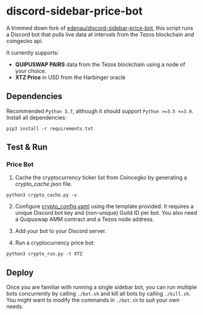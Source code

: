 # discord-sidebar-price-bot
A trimmed down fork of [edenau/discord-sidebar-price-bot](https://github.com/edenau/discord-sidebar-price-bot), 
this script runs a Discord bot that pulls live data at intervals from the Tezos blockchain and coingecko api.

It currently supports:

- **QUIPUSWAP PAIRS** data from the Tezos blockchain using a node of your choice.
- **XTZ Price** in USD from the Harbinger oracle

## Dependencies
Recommended `Python 3.7`, although it should support `Python >=3.5 <=3.9`. Install all dependencies:
```
pip3 install -r requirements.txt
```

## Test & Run
### Price Bot
1. Cache the cryptocurrency ticker list from Coincegko by generating a *crypto_cache.json* file.
```
python3 crypto_cache.py -v
```

2. Configure [crypto_config.yaml](crypto_config.yaml) using the template provided. 
It requires a unique Discord bot key and (non-unique) Guild ID per bot. You also need a Quipuswap AMM contract and a Tezos node address.


3. Add your bot to your Discord server.


4. Run a cryptocurrency price bot:
```
python3 crypto_run.py -t XTZ
```

## Deploy
Once you are familiar with running a single sidebar bot, you can run multiple bots concurrently by calling `./bot.sh` and kill all bots by calling `./kill.sh`. You might want to modify the commands in `./bot.sh` to suit your own needs.
